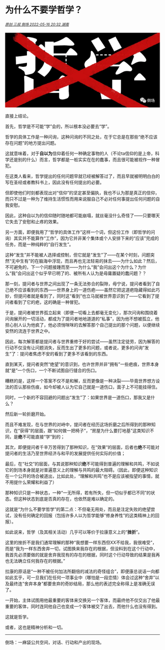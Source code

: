 # 为什么不要学哲学？

<sup>*[原创 三叔 倒场 2022-05-16 20:32 湖南](https://mp.weixin.qq.com/s/dhh-AYX8Ffuu7Jy-ZOJajw)*</sup>

![](./640.webp)

直接上结论。

首先，哲学是不可能“学”会的，所以根本没必要去“学”。

哲学的具体工作是一种问询，这种问询的不同之处，在于它总是在那些“绝不应该存在问题”的地方提出问题。

这就意味着，对于**自以为**信仰着任何一种确定事物的人（不论ta信仰的是上帝，科学还是别的什么）而言，哲学都是一桩实实在在的蠢事，而且很可能被视作一种冒犯。

在这类人看来，哲学提出的任何问题早就已经被解答过了，而且早就被明明白白的写在圣经或者教科书上，因此没有任何提出的必要。

但即使他们时刻都表现出对“信仰”的坚定甚至偏执，我也不认为那是真正的信仰，而只不过是一种为了维持生活惯性而用来说服自己不必对任何事提出任何问题的自我安慰。

因此，这种自以为的信仰随时随地都可能崩塌，就丝毫没什么奇怪了——只要哪天它失去了安慰和止疼的效果。

另一方面，即便我用了“哲学的具体工作”这样一个词，但这份工作（即哲学的问询）其实并不能算作“工作”，因为它并非某个集体或个人安排下来的“应该”完成的任务，而是一种纯粹的“自行发生”。

这种“发生”并不能被人选择或控制，但它就是“发生”了——在某个时刻，问题突然“无中生有”的在脑海中浮现，而且再也无法轻易的抹去——为什么如此？然后，不可避免的，下一个问题接踵而至——为什么“我”会问出这个为什么？为什么“我”会问出这个似乎早已明了的、被所有人认为是毋庸置疑的蠢问题？？

那一刻，提问者与世界之间出现了一条无法弥合的裂隙，毋宁说，提问者看到了自己绝不应该看到的东西——世界身上的一道伤疤——虽然它把这道疤隐藏得如此巧妙，但提问者就是看到了，同时这“看到”也立马就被世界意识到了——它看到了提问者看到了它的疤，这的确是一种冒犯。

于是，提问者被世界孤立起来（即便一切看上去都毫无变化），那次问询和围绕着问询展开的一切活动，都成为了提问者地地道道的“私事”，因为他不想被孤立，他担心别人认为他疯了，他必须悄咪咪的去解答那个自己提出的那个问题，以便继续安然的流连于世界之中。

因此，每次解答都是提问者与世界重修于好的尝试——虽然注定徒劳，因为解答的行动不仅没有让问题消失，反而生出了更多的问题，或者说，更多的问询“发生”了：提问者焦虑不安的看到了更多不该看到的东西。

直到某天，提问者突然“绝望”的意识到，也许世界并非“拥有”一些疤痕，世界本身就“是”一个伤口，一个不断试图自行缝合的伤口。

糟糕的是，这样一个答案不仅不是和解，反而更像是一种决裂——毕竟世界想方设法的否认那些伤痕，如今却被人认为它自己就是一道伤口，面子上不可能挂得住。

同时，一个新的不容回避的问题出“发生”了：如果世界是一道伤口，那我又是什么？

然后新一轮折磨开始。

而且不难发现，在与世界的对峙中，提问者在经历这场折磨之后所得到的那种知识，在“获得”的层面，跟“如何做一把椅子”，“房屋为什么要打地基”这类知识不同，是**绝**不可能直接“学”到的；

其次，即便提问者千辛万苦得到了那种知识，在“效果”的层面，后者也**绝**不可能对提问者的生活乃至世界经济与和平的发展提供任何实际的价值；

最后，在“社交”的层面，与其说那种知识**绝**不可能得到普遍的理解和共鸣，不如说它的到场本身就是对普遍意义上的理解与共鸣的最大阻碍。（因此，即便这种知识在一个公开的场合被道出，比如此处，“理解和共鸣”也不是应该被指望的事情，就不用提什么荣耀和利益了）

那种知识只是一种状态，一种“一无所得，若有所失，但一切似乎都已不同”的状态。但这种状态到底是否真的存在，也依然是难以确定的。

这就是“为什么不要学哲学”的第二点：不但毫无用处，而且是注定失败的绝望尝试，没有任何确定的回报（包括许多人以为哲学能够“修身养性”的这类精神上的回报）。

如此说来，哲学（及其相关活动）几乎可以等价于拉康意义上的“**挫折**”。

这里的挫折不是我们通常理解的那种“我想要一样东西但XX不给我，我很难受”，而是“我为一样东西舍弃一切，试图换来我存在的根据，但没料到在这个行动中，我首先必须要做的就是舍弃我现有的存在的根据，同时这个行动导致的结果是我再也无法确立任何我存在的根据。”

拉康的原话是“一种不被任何加法所翻倍的减法的奇怪组合”，即便康总说话一向都如此玄乎，可一旦我们在任何一项事业中（哪怕是一段恋情）体会过这种“舍弃”以及最终连“舍弃本身”都要舍弃的奇妙结局，那么他的表述完全称得上是准确无误了。

一开始，主体试图用他最重要的客体来交换另一个客体，而最终他不仅交出了他最重要的客体，同时连同他自己也变成一个客体被交了出去，而他什么也没有得到。

这就是哲学。

或者，这也是精神分析和一切。

--------------------------------------------

倒场：一麻袋公共空间，对话、行动和产出的现场。
